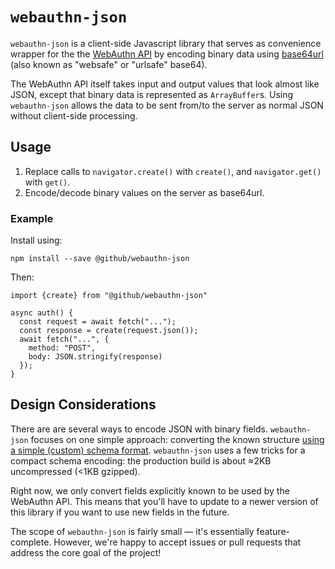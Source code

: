 # `webauthn-json`

`webauthn-json` is a client-side Javascript library that serves as convenience wrapper for the the [WebAuthn API](https://www.w3.org/TR/webauthn/) by encoding binary data using [base64url](https://w3c.github.io/webauthn/#sctn-dependencies) (also known as "websafe" or "urlsafe" base64).

The WebAuthn API itself takes input and output values that look almost like JSON, except that binary data is represented as `ArrayBuffer`s. Using `webauthn-json` allows the data to be sent from/to the server as normal JSON without client-side processing.

## Usage

1) Replace calls to `navigator.create()` with `create()`, and `navigator.get()` with `get()`.
2) Encode/decode binary values on the server as base64url.

### Example

Install using:

    npm install --save @github/webauthn-json
    
Then:

    import {create} from "@github/webauthn-json"

    async auth() {
      const request = await fetch("...");
      const response = create(request.json());
      await fetch("...", {
        method: "POST",
        body: JSON.stringify(response)
      });
    }

## Design Considerations

There are are several ways to encode JSON with binary fields. `webauthn-json` focuses on one simple approach: converting the known structure [using a simple (custom) schema format](https://github.com/github/webauthn-json/blob/master/src/webauthn-schema.ts). `webauthn-json` uses a few tricks for a compact schema encoding: the production build is about ≈2KB uncompressed (<1KB gzipped).

Right now, we only convert fields explicitly known to be used by the WebAuthn API. This means that you'll have to update to a newer version of this library if you want to use new fields in the future.

The scope of `webauthn-json` is fairly small — it's essentially feature-complete. However, we're happy to accept issues or pull requests that address the core goal of the project!
